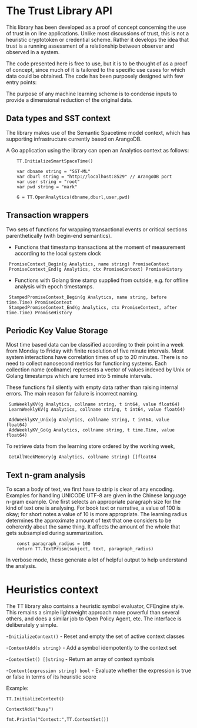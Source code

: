 
# The Trust Library API

This library has been developed as a proof of concept concerning the use of trust in on line applications. Unlike most discussions of trust, this is not a heuristic cryptotoken or credential scheme. Rather it develops the idea that trust is a running assessment of a relationship between observer and observed in a system. 

The code presented here is free to use, but it is to be thought of as a proof of concept, since much of it is tailored to the specific use cases for which data could be obtained. The code has been purposely designed with few entry points:

The purpose of any machine learning scheme is to condense inputs to provide a dimensional reduction of the original data.

## Data types and SST context

The library makes use of the Semantic Spacetime model context, which has supporting infrastructure currently based on ArangoDB.

A Go application using the library can open an Analytics context as follows:

```
    TT.InitializeSmartSpaceTime()

    var dbname string = "SST-ML"
    var dburl string = "http://localhost:8529" // ArangoDB port
    var user string = "root"
    var pwd string = "mark"

    G = TT.OpenAnalytics(dbname,dburl,user,pwd)
```


## Transaction wrappers

Two sets of functions for wrapping transactional events or critical sections parenthetically (with begin-end semantics).

* Functions that timestamp transactions at the moment of measurement according to the local system clock

```
 PromiseContext_Begin(g Analytics, name string) PromiseContext 
 PromiseContext_End(g Analytics, ctx PromiseContext) PromiseHistory 
```

* Functions with Golang time stamp supplied from outside, e.g. for offline analysis with epoch timestamps.

```
 StampedPromiseContext_Begin(g Analytics, name string, before time.Time) PromiseContext 
 StampedPromiseContext_End(g Analytics, ctx PromiseContext, after time.Time) PromiseHistory
```

## Periodic Key Value Storage

Most time based data can be classified according to their point in a week from Monday to Friday with finite resolution of five
minute intervals. Most system interactions have correlation times of up to 20 minutes. There is no need to collect nanosecond metrics for functioning systems. Each collection name (collname) represents a vector of values indexed by Unix or Golang timestamps
which are turned into 5 minute intervals.

These functions fail silently with empty data rather than raising internal errors. The main reason for failure is incorrect naming.
```
 SumWeeklyKV(g Analytics, collname string, t int64, value float64)
 LearnWeeklyKV(g Analytics, collname string, t int64, value float64)

 AddWeeklyKV_Unix(g Analytics, collname string, t int64, value float64)
 AddWeeklyKV_Go(g Analytics, collname string, t time.Time, value float64)
```
To retrieve data from the learning store ordered by the working week, 

```
 GetAllWeekMemory(g Analytics, collname string) []float64 
```

## Text n-gram analysis

To scan a body of text, we first have to strip is clear of any encoding. Examples for handling UNICODE UTF-8 are given in the Chinese language n-gram example. One first selects an appropriate paragraph size for the kind of text one is analysing. For book text or narrative, a value of 100 is okay; for short notes a value of 10 is more appropriate. The learning radius determines the approximate amount of text that one considers to be coherently about the same thing. It affects the amount of the whole that gets subsampled during summarization.

```
	const paragraph_radius = 100
	return TT.TextPrism(subject, text, paragraph_radius)
```
In verbose mode, these generate a lot of helpful output to help understand the analysis.

# Heuristics context

The TT library also contains a heuristic symbol evaluator, CFEngine style. This remains a simple lightweight approach
more powerful than several others, and does a similar job to Open Policy Agent, etc. The interface is deliberately
y simple.

-`InitializeContext()` - Reset and empty the set of active context classes

-`ContextAdd(s string)` - Add a symbol idempotently to the context set

-`ContextSet() []string` - Return an array of context symbols

-`Context(expression string) bool` - Evaluate whether the expression is true or false in terms of its heuristic score

Example:

```
TT.InitializeContext()

ContextAdd("busy")

fmt.Println("Context:",TT.ContextSet())
```